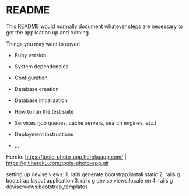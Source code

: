 # README

This README would normally document whatever steps are necessary to get the
application up and running.

Things you may want to cover:

* Ruby version

* System dependencies

* Configuration

* Database creation

* Database initialization

* How to run the test suite

* Services (job queues, cache servers, search engines, etc.)

* Deployment instructions

* ...

Heroku https://tpole-photo-app.herokuapp.com/ | https://git.heroku.com/tpole-photo-app.git

setting up devise views:
	1. rails generate bootstrap:install static
	2. rails g bootstrap:layout application
	3. rails g devise:views:locale en
	4. rails g devise:views:bootstrap_templates


